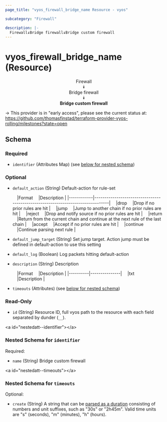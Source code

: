 ```yaml
---
page_title: "vyos_firewall_bridge_name Resource - vyos"

subcategory: "Firewall"

description: |- 
  Firewall⯯Bridge firewall⯯Bridge custom firewall
---
```


# vyos_firewall_bridge_name (Resource)
<center>

Firewall  
⯯  
Bridge firewall  
⯯  
**Bridge custom firewall**


</center>

-> This provider is in "early access", please see the current status at: https://github.com/thomasfinstad/terraform-provider-vyos-rolling/milestones?state=open

## Schema

### Required

- `identifier` (Attributes Map) (see [below for nested schema](#nestedatt--identifier))

### Optional

- `default_action` (String) Default-action for rule-set

    &emsp;|Format    &emsp;|Description                                                                    |
    |------------|---------------------------------------------------------------------------------|
    &emsp;|drop      &emsp;|Drop if no prior rules are hit                                                 |
    &emsp;|jump      &emsp;|Jump to another chain if no prior rules are hit                                |
    &emsp;|reject    &emsp;|Drop and notify source if no prior rules are hit                               |
    &emsp;|return    &emsp;|Return from the current chain and continue at the next rule of the last chain  |
    &emsp;|accept    &emsp;|Accept if no prior rules are hit                                               |
    &emsp;|continue  &emsp;|Continue parsing next rule                                                     |
- `default_jump_target` (String) Set jump target. Action jump must be defined in default-action to use this setting
- `default_log` (Boolean) Log packets hitting default-action
- `description` (String) Description

    &emsp;|Format  &emsp;|Description  |
    |----------|---------------|
    &emsp;|txt     &emsp;|Description  |
- `timeouts` (Attributes) (see [below for nested schema](#nestedatt--timeouts))

### Read-Only

- `id` (String) Resource ID, full vyos path to the resource with each field separated by dunder (`__`).

&lt;a id=&#34;nestedatt--identifier&#34;&gt;&lt;/a&gt;
### Nested Schema for `identifier`

Required:

- `name` (String) Bridge custom firewall


&lt;a id=&#34;nestedatt--timeouts&#34;&gt;&lt;/a&gt;
### Nested Schema for `timeouts`

Optional:

- `create` (String) A string that can be [parsed as a duration](https://pkg.go.dev/time#ParseDuration) consisting of numbers and unit suffixes, such as &#34;30s&#34; or &#34;2h45m&#34;. Valid time units are &#34;s&#34; (seconds), &#34;m&#34; (minutes), &#34;h&#34; (hours).  
